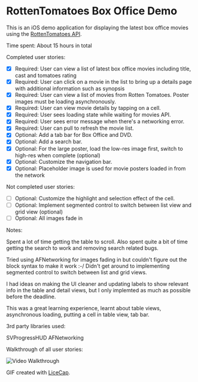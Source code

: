 # RottenTomatoes Box Office Demo


This is an iOS demo application for displaying the latest box office movies using the [RottenTomatoes API](http://www.rottentomatoes.com/). 

Time spent: About 15 hours in total

Completed user stories:

* [x] Required: User can view a list of latest box office movies including title, cast and tomatoes rating
* [x] Required: User can click on a movie in the list to bring up a details page with additional information such as synopsis
* [x] Required: User can view a list of movies from Rotten Tomatoes. Poster images must be loading asynchronously.
* [x] Required: User can view movie details by tapping on a cell.
* [x] Required: User sees loading state while waiting for movies API. 
* [x] Required: User sees error message when there's a networking error. 
* [x] Required: User can pull to refresh the movie list. 
* [x] Optional: Add a tab bar for Box Office and DVD. 
* [x] Optional: Add a search bar. 
* [x] Optional: For the large poster, load the low-res image first, switch to high-res when complete (optional)
* [x] Optional: Customize the navigation bar. 
* [x] Optional: Placeholder image is used for movie posters loaded in from the network

Not completed user stories:

* [ ] Optional: Customize the highlight and selection effect of the cell. 
* [ ] Optional: Implement segmented control to switch between list view and grid view (optional)
* [ ] Optional: All images fade in 

Notes:

Spent a lot of time getting the table to scroll.
Also spent quite a bit of time getting the search to work and removing search related bugs.

Tried using AFNetworking for images fading in but couldn't figure out the block syntax to make it work :-/
Didn't get around to implementing segmented control to switch between list and grid views.

I had ideas on making the UI cleaner and updating labels to show relevant info in the table and detail views, 
but I only implemted as much as possible before the deadline.

This was a great learning experience, learnt about table views, asynchronous loading, putting a cell in table view, tab bar.

3rd party libraries used:

SVProgressHUD
AFNetworking


Walkthrough of all user stories:

![Video Walkthrough](rotten_tomatoes_demo.gif)

GIF created with [LiceCap](http://www.cockos.com/licecap/).

